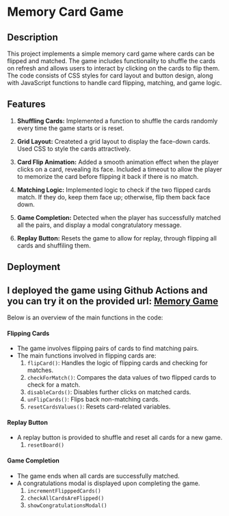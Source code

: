 # Memory Card Game

## Description

This project implements a simple memory card game where cards can be flipped and matched. The game includes functionality to shuffle the cards on refresh and allows users to interact by clicking on the cards to flip them. The code consists of CSS styles for card layout and button design, along with JavaScript functions to handle card flipping, matching, and game logic.

## Features

1. **Shuffling Cards:** Implemented a function to shuffle the cards randomly every time the game starts or is reset.
  
2. **Grid Layout:** Createted a grid layout to display the face-down cards. Used CSS to style the cards attractively.

3. **Card Flip Animation:** Added a smooth animation effect when the player clicks on a card, revealing its face. Included a timeout to allow the player to memorize the card before flipping it back if there is no match.

4. **Matching Logic:** Implemented logic to check if the two flipped cards match. If they do, keep them face up; otherwise, flip them back face down.

5. **Game Completion:** Detected when the player has successfully matched all the pairs, and display a modal congratulatory message.

6. **Replay Button:** Resets the game to allow for replay, through flipping all cards and shuffiling them.

## Deployment
I deployed the game using Github Actions and you can try it on the provided url: [Memory Game](https://mohamed-salah20.github.io/memory-card-game/)
----------------------------------------------------------------------------
Below is an overview of the main functions in the code:
#### Flipping Cards
- The game involves flipping pairs of cards to find matching pairs.
- The main functions involved in flipping cards are:
  1. `flipCard()`: Handles the logic of flipping cards and checking for matches.
  2. `checkForMatch()`: Compares the data values of two flipped cards to check for a match.
  3. `disableCards()`: Disables further clicks on matched cards.
  4. `unFlipCards()`: Flips back non-matching cards.
  5. `resetCardsValues()`: Resets card-related variables.

#### Replay Button
- A replay button is provided to shuffle and reset all cards for a new game.
  1. `resetBoard()`

#### Game Completion
- The game ends when all cards are successfully matched.
- A congratulations modal is displayed upon completing the game.
  1. `incrementFlipppedCards()`
  2. `checkAllCardsAreFlipped()`
  3. `showCongratulationsModal()`